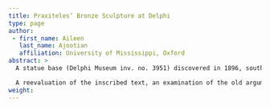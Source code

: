 ```yaml
---
title: Praxiteles’ Bronze Sculpture at Delphi
type: page
author:
 - first_name: Aileen
   last_name: Ajootian
   affiliation: University of Mississippi, Oxford
abstract: >
  A statue base (Delphi Museum inv. no. 3951) discovered in 1896, southeast of the Apollo Temple at Delphi, preserves cuttings for a now-lost bronze statue and evidence for the fourth-century Athenian sculptor Praxiteles’ commissions in the eastern Mediterranean. The inscription states that the *demos* Abydos, a Milesian colony in Mysia, dedicated a portrait of Chairidemos, son of Antiphanos of Pitania, to Apollo, and that Praxiteles Athenaios made it. Attributed to a shadowy third-century member of the Praxiteles family because of tripuncts (vertical rows of dots) separating some words in the inscription, the monument has been ignored. It does not even appear in Jacquemin’s recent publication of inscriptions at Delphi.

  A reevaluation of the inscribed text, an examination of the old arguments for the attribution to Praxiteles’ hypothetical grandson, and a new look at the stone itself suggest that it should be assigned instead to the famous fourth-century sculptor himself. Furthermore, this base, with another now in the Thebes Museum, provides secure evidence for Praxiteles’ production of bronze statues. Overall, the five fourth-century bases from mainland Greece bearing his name all attest to Praxiteles’ work as a portrait artist. Delphi 3951, the only surviving Praxitelean votive commissioned by a city instead of a private individual, documents the sculptor’s work in bronze at the panhellenic site. Ancient literary sources emphasized Praxiteles’ mythological statues, especially his famous marble Aphrodite, but analysis of the archaeological record—fourth-century statue bases bearing his “signature”—reveals a different facet of his artistic profile. The inscribed base for a bronze statue at Delphi sheds new light on Praxiteles.
weight:
---
```

